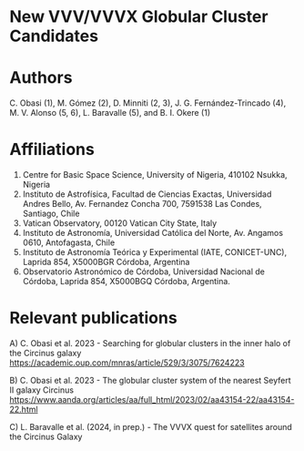 # New VVV/VVVX Globular Cluster Candidates

# Authors

C. Obasi (1), M. Gómez (2), D. Minniti (2, 3), J. G. Fernández-Trincado (4), M. V. Alonso (5, 6), L. Baravalle (5), and B. I. Okere (1)

# Affiliations
1. Centre for Basic Space Science, University of Nigeria, 410102 Nsukka, Nigeria
2. Instituto de Astrofísica, Facultad de Ciencias Exactas, Universidad Andres Bello, Av. Fernandez Concha 700, 7591538 Las Condes, Santiago, Chile
3. Vatican Observatory, 00120 Vatican City State, Italy
4. Instituto de Astronomía, Universidad Católica del Norte, Av. Angamos 0610, Antofagasta, Chile
5. Instituto de Astronomía Teórica y Experimental (IATE, CONICET-UNC), Laprida 854, X5000BGR Córdoba, Argentina
6. Observatorio Astronómico de Córdoba, Universidad Nacional de Córdoba, Laprida 854, X5000BGQ Córdoba, Argentina.

# Relevant publications

A) C. Obasi et al. 2023 - Searching for globular clusters in the inner halo of the Circinus galaxy 
https://academic.oup.com/mnras/article/529/3/3075/7624223

B) C. Obasi et al. 2023 - The globular cluster system of the nearest Seyfert II galaxy Circinus
https://www.aanda.org/articles/aa/full_html/2023/02/aa43154-22/aa43154-22.html

C) L. Baravalle et al. (2024, in prep.) - The VVVX quest for satellites around the Circinus Galaxy
